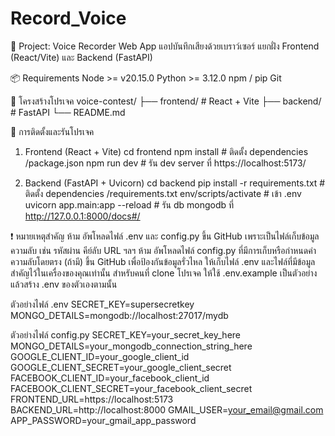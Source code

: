 # Record_Voice
📁 Project: Voice Recorder Web App 
แอปบันทึกเสียงด้วยเบราว์เซอร์ แยกฝั่ง Frontend (React/Vite) และ Backend (FastAPI)

📦 Requirements
Node >= v20.15.0
Python >= 3.12.0
npm / pip
Git

📂 โครงสร้างโปรเจค
voice-contest/
├── frontend/        # React + Vite
├── backend/         # FastAPI
└── README.md

🚀 การติดตั้งและรันโปรเจค
1. Frontend (React + Vite)
cd frontend
npm install           # ติดตั้ง dependencies /package.json
npm run dev           # รัน dev server ที่ https://localhost:5173/

2. Backend (FastAPI + Uvicorn)
cd backend
pip install -r requirements.txt  # ติดตั้ง dependencies /requirements.txt
env/scripts/activate             # เข้า .env 
uvicorn app.main:app --reload    # รัน db mongodb ที่ http://127.0.0.1:8000/docs#/


❗ หมายเหตุสำคัญ
ห้าม อัพโหลดไฟล์ .env และ config.py ขึ้น GitHub เพราะเป็นไฟล์เก็บข้อมูลความลับ เช่น รหัสผ่าน คีย์ลับ URL ฯลฯ
ห้าม อัพโหลดไฟล์ config.py ที่มีการเก็บหรือกำหนดค่าความลับโดยตรง (ถ้ามี) ขึ้น GitHub เพื่อป้องกันข้อมูลรั่วไหล
ให้เก็บไฟล์ .env และไฟล์ที่มีข้อมูลสำคัญไว้ในเครื่องของคุณเท่านั้น
สำหรับคนที่ clone โปรเจค ให้ใช้ .env.example เป็นตัวอย่าง แล้วสร้าง .env ของตัวเองตามนั้น

ตัวอย่างไฟล์ .env 
SECRET_KEY=supersecretkey
MONGO_DETAILS=mongodb://localhost:27017/mydb

ตัวอย่างไฟล์ config.py
SECRET_KEY=your_secret_key_here
MONGO_DETAILS=your_mongodb_connection_string_here
GOOGLE_CLIENT_ID=your_google_client_id
GOOGLE_CLIENT_SECRET=your_google_client_secret
FACEBOOK_CLIENT_ID=your_facebook_client_id
FACEBOOK_CLIENT_SECRET=your_facebook_client_secret
FRONTEND_URL=https://localhost:5173
BACKEND_URL=http://localhost:8000
GMAIL_USER=your_email@gmail.com
APP_PASSWORD=your_gmail_app_password

